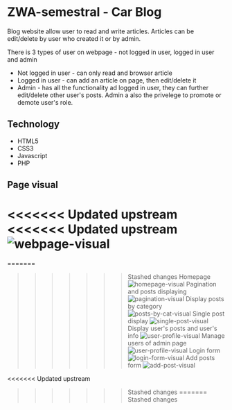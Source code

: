# ZWA-semestral - Car Blog

Blog website allow user to read and write articles.
Articles can be edit/delete by user who created it or by admin.

There is 3 types of user on webpage - not logged in user, logged in user and admin

* Not logged in user - can only read and browser article
* Logged in user - can add an article on page, then edit/delete it 
* Admin - has all the functionality ad logged in user, they can further edit/delete other user's posts. Admin a
also the privelege to promote or demote user's role.

## Technology

* HTML5
* CSS3
* Javascript
* PHP

## Page visual
<<<<<<< Updated upstream
<<<<<<< Updated upstream
![webpage-visual](https://imgur.com/zGdn7Cd)
=======
=======
>>>>>>> Stashed changes
Homepage
![homepage-visual](https://i.imgur.com/zGdn7Cd.png)
Pagination and posts displaying
![pagination-visual](https://i.imgur.com/kf5LuJP.png)
Display posts by category
![posts-by-cat-visual](https://i.imgur.com/KQv1xp6.png)
Single post display
![single-post-visual](https://i.imgur.com/LhMoHVf.png)
Display user's posts and user's info
![user-profile-visual](https://i.imgur.com/gSo1Yi3.png)
Manage users of admin page
![user-profile-visual](https://i.imgur.com/1vYsTdh.png)
Login form 
![login-form-visual](https://i.imgur.com/1HeisZd.png)
Add posts form
![add-post-visual](https://i.imgur.com/5nch1R0.png)






<<<<<<< Updated upstream
>>>>>>> Stashed changes
=======
>>>>>>> Stashed changes





